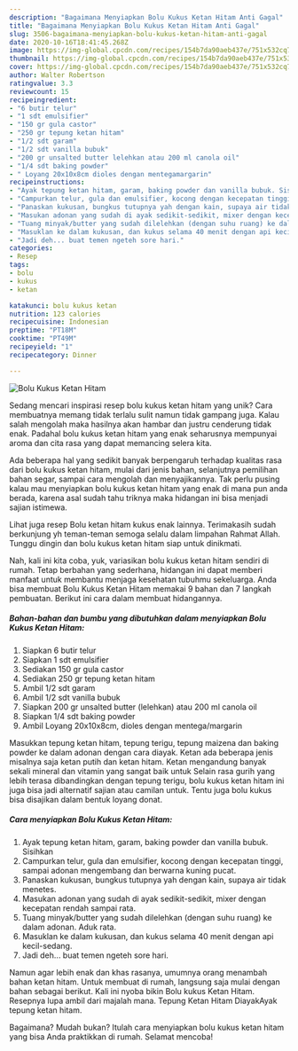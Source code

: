 ```yaml
---
description: "Bagaimana Menyiapkan Bolu Kukus Ketan Hitam Anti Gagal"
title: "Bagaimana Menyiapkan Bolu Kukus Ketan Hitam Anti Gagal"
slug: 3506-bagaimana-menyiapkan-bolu-kukus-ketan-hitam-anti-gagal
date: 2020-10-16T18:41:45.268Z
image: https://img-global.cpcdn.com/recipes/154b7da90aeb437e/751x532cq70/bolu-kukus-ketan-hitam-foto-resep-utama.jpg
thumbnail: https://img-global.cpcdn.com/recipes/154b7da90aeb437e/751x532cq70/bolu-kukus-ketan-hitam-foto-resep-utama.jpg
cover: https://img-global.cpcdn.com/recipes/154b7da90aeb437e/751x532cq70/bolu-kukus-ketan-hitam-foto-resep-utama.jpg
author: Walter Robertson
ratingvalue: 3.3
reviewcount: 15
recipeingredient:
- "6 butir telur"
- "1 sdt emulsifier"
- "150 gr gula castor"
- "250 gr tepung ketan hitam"
- "1/2 sdt garam"
- "1/2 sdt vanilla bubuk"
- "200 gr unsalted butter lelehkan atau 200 ml canola oil"
- "1/4 sdt baking powder"
- " Loyang 20x10x8cm dioles dengan mentegamargarin"
recipeinstructions:
- "Ayak tepung ketan hitam, garam, baking powder dan vanilla bubuk. Sisihkan"
- "Campurkan telur, gula dan emulsifier, kocong dengan kecepatan tinggi, sampai adonan mengembang dan berwarna kuning pucat."
- "Panaskan kukusan, bungkus tutupnya yah dengan kain, supaya air tidak menetes."
- "Masukan adonan yang sudah di ayak sedikit-sedikit, mixer dengan kecepatan rendah sampai rata."
- "Tuang minyak/butter yang sudah dilelehkan (dengan suhu ruang) ke dalam adonan. Aduk rata."
- "Masuklan ke dalam kukusan, dan kukus selama 40 menit dengan api kecil-sedang."
- "Jadi deh... buat temen ngeteh sore hari."
categories:
- Resep
tags:
- bolu
- kukus
- ketan

katakunci: bolu kukus ketan 
nutrition: 123 calories
recipecuisine: Indonesian
preptime: "PT18M"
cooktime: "PT49M"
recipeyield: "1"
recipecategory: Dinner

---
```



![Bolu Kukus Ketan Hitam](https://img-global.cpcdn.com/recipes/154b7da90aeb437e/751x532cq70/bolu-kukus-ketan-hitam-foto-resep-utama.jpg)

Sedang mencari inspirasi resep bolu kukus ketan hitam yang unik? Cara membuatnya memang tidak terlalu sulit namun tidak gampang juga. Kalau salah mengolah maka hasilnya akan hambar dan justru cenderung tidak enak. Padahal bolu kukus ketan hitam yang enak seharusnya mempunyai aroma dan cita rasa yang dapat memancing selera kita.

Ada beberapa hal yang sedikit banyak berpengaruh terhadap kualitas rasa dari bolu kukus ketan hitam, mulai dari jenis bahan, selanjutnya pemilihan bahan segar, sampai cara mengolah dan menyajikannya. Tak perlu pusing kalau mau menyiapkan bolu kukus ketan hitam yang enak di mana pun anda berada, karena asal sudah tahu triknya maka hidangan ini bisa menjadi sajian istimewa.

Lihat juga resep Bolu ketan hitam kukus enak lainnya. Terimakasih sudah berkunjung yh teman-teman semoga selalu dalam limpahan Rahmat Allah. Tunggu dingin dan bolu kukus ketan hitam siap untuk dinikmati.


Nah, kali ini kita coba, yuk, variasikan bolu kukus ketan hitam sendiri di rumah. Tetap berbahan yang sederhana, hidangan ini dapat memberi manfaat untuk membantu menjaga kesehatan tubuhmu sekeluarga. Anda bisa membuat Bolu Kukus Ketan Hitam memakai 9 bahan dan 7 langkah pembuatan. Berikut ini cara dalam membuat hidangannya.

<!--inarticleads1-->

##### Bahan-bahan dan bumbu yang dibutuhkan dalam menyiapkan Bolu Kukus Ketan Hitam:

1. Siapkan 6 butir telur
1. Siapkan 1 sdt emulsifier
1. Sediakan 150 gr gula castor
1. Sediakan 250 gr tepung ketan hitam
1. Ambil 1/2 sdt garam
1. Ambil 1/2 sdt vanilla bubuk
1. Siapkan 200 gr unsalted butter (lelehkan) atau 200 ml canola oil
1. Siapkan 1/4 sdt baking powder
1. Ambil  Loyang 20x10x8cm, dioles dengan mentega/margarin


Masukkan tepung ketan hitam, tepung terigu, tepung maizena dan baking powder ke dalam adonan dengan cara diayak. Ketan ada beberapa jenis misalnya saja ketan putih dan ketan hitam. Ketan mengandung banyak sekali mineral dan vitamin yang sangat baik untuk Selain rasa gurih yang lebih terasa dibandingkan dengan tepung terigu, bolu kukus ketan hitam ini juga bisa jadi alternatif sajian atau camilan untuk. Tentu juga bolu kukus bisa disajikan dalam bentuk loyang donat. 

<!--inarticleads2-->

##### Cara menyiapkan Bolu Kukus Ketan Hitam:

1. Ayak tepung ketan hitam, garam, baking powder dan vanilla bubuk. Sisihkan
1. Campurkan telur, gula dan emulsifier, kocong dengan kecepatan tinggi, sampai adonan mengembang dan berwarna kuning pucat.
1. Panaskan kukusan, bungkus tutupnya yah dengan kain, supaya air tidak menetes.
1. Masukan adonan yang sudah di ayak sedikit-sedikit, mixer dengan kecepatan rendah sampai rata.
1. Tuang minyak/butter yang sudah dilelehkan (dengan suhu ruang) ke dalam adonan. Aduk rata.
1. Masuklan ke dalam kukusan, dan kukus selama 40 menit dengan api kecil-sedang.
1. Jadi deh... buat temen ngeteh sore hari.


Namun agar lebih enak dan khas rasanya, umumnya orang menambah bahan ketan hitam. Untuk membuat di rumah, langsung saja mulai dengan bahan sebagai berikut. Kali ini nyoba bikin Bolu kukus Ketan Hitam. Resepnya lupa ambil dari majalah mana. Tepung Ketan Hitam DiayakAyak tepung ketan hitam. 

Bagaimana? Mudah bukan? Itulah cara menyiapkan bolu kukus ketan hitam yang bisa Anda praktikkan di rumah. Selamat mencoba!
